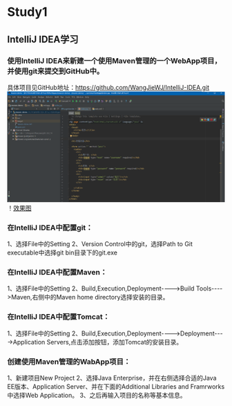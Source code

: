 # Study1
## IntelliJ IDEA学习

### 使用IntelliJ IDEA来新建一个使用Maven管理的一个WebApp项目，并使用git来提交到GitHub中。
   具体项目见GitHub地址：https://github.com/WangJieWJ/IntelliJ-IDEA.git
   ![IDEA界面](img/2.png)   ！[效果图](img/3.png)
   
### 在IntelliJ IDEA中配置git：
   1、选择File中的Setting
   2、Version Control中的git，选择Path to Git executable中选择git bin目录下的git.exe

### 在IntelliJ IDEA中配置Maven：
   1、选择File中的Setting
   2、Build,Execution,Deployment---->Build Tools---->Maven,右侧中的Maven home directory选择安装的目录。
   
### 在IntelliJ IDEA中配置Tomcat：
   1、选择File中的Setting
   2、Build,Execution,Deployment---->Deployment---->Application Servers,点击添加按钮，添加Tomcat的安装目录。
   
### 创建使用Maven管理的WabApp项目：
  1、新建项目New Project
  2、选择Java Enterprise，并在右侧选择合适的Java EE版本、Application Server、并在下面的Additional Libraries and Framrworks中选择Web Application。
  3、之后再输入项目的名称等基本信息。
